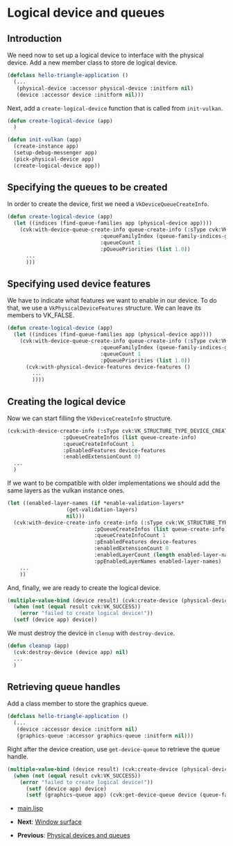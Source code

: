 
# Logical device and queues

## Introduction

We need now to set up a logical device to interface with the physical device. Add a new member class to store de logical device.

```lisp
(defclass hello-triangle-application ()
  (...
   (physical-device :accessor physical-device :initform nil)
   (device :accessor device :initform nil)))
```

Next, add a `create-logical-device` function that is called from `init-vulkan`.

```lisp
(defun create-logical-device (app)
  )

(defun init-vulkan (app)
  (create-instance app)
  (setup-debug-messenger app)
  (pick-physical-device app)
  (create-logical-device app))
```

## Specifying the queues to be created

In order to create the device, first we need a `VkDeviceQueueCreateInfo`.

```lisp
(defun create-logical-device (app)
  (let ((indices (find-queue-families app (physical-device app))))
    (cvk:with-device-queue-create-info queue-create-info (:sType cvk:VK_STRUCTURE_TYPE_DEVICE_QUEUE_CREATE_INFO
							  :queueFamilyIndex (queue-family-indices-graphics-family indices)
							  :queueCount 1
							  :pQueuePriorities (list 1.0))
      ...
      )))
```

## Specifying used device features

We have to indicate what features we want to enable in our device. To do that, we use a `VkPhysicalDeviceFeatures` structure. We can leave its members to VK_FALSE.

```lisp
(defun create-logical-device (app)
  (let ((indices (find-queue-families app (physical-device app))))
    (cvk:with-device-queue-create-info queue-create-info (:sType cvk:VK_STRUCTURE_TYPE_DEVICE_QUEUE_CREATE_INFO
							  :queueFamilyIndex (queue-family-indices-graphics-family indices)
							  :queueCount 1
							  :pQueuePriorities (list 1.0))
      (cvk:with-physical-device-features device-features ()
        ...
        ))))
```

## Creating the logical device

Now we can start filling the `VkDeviceCreateInfo` structure.

```lisp
(cvk:with-device-create-info (:sType cvk:VK_STRUCTURE_TYPE_DEVICE_CREATE_INFO
			      :pQueueCreateInfos (list queue-create-info)
			      :queueCreateInfoCount 1
			      :pEnabledFeatures device-features
			      :enabledExtensionCount 0)
  ...
  )
```

If we want to be compatible with older implementations we should add the same layers as the vulkan instance ones.

```lisp
(let ((enabled-layer-names (if *enable-validation-layers*
			       (get-validation-layers)
			       nil)))
  (cvk:with-device-create-info create-info (:sType cvk:VK_STRUCTURE_TYPE_DEVICE_CREATE_INFO
				            :pQueueCreateInfos (list queue-create-info)
				            :queueCreateInfoCount 1
				            :pEnabledFeatures device-features
				            :enabledExtensionCount 0
				            :enabledLayerCount (length enabled-layer-names)
				            :ppEnabledLayerNames enabled-layer-names)
    ...
    ))
```

And, finally, we are ready to create the logical device.

```lisp
(multiple-value-bind (device result) (cvk:create-device (physical-device app) create-info nil)
  (when (not (equal result cvk:VK_SUCCESS))
    (error "failed to create logical device!"))
  (setf (device app) device))
```

We must destroy the device in `clenup` with `destroy-device`.

```lisp
(defun cleanup (app)
  (cvk:destroy-device (device app) nil)
  ...
  )
```

## Retrieving queue handles

Add a class member to store the graphics queue.

```lisp
(defclass hello-triangle-application ()
  (...
   (device :accessor device :initform nil)
   (graphics-queue :accessor graphics-queue :initform nil)))
```

Right after the device creation, use `get-device-queue` to retrieve the queue handle.

```lisp
(multiple-value-bind (device result) (cvk:create-device (physical-device app) create-info nil)
  (when (not (equal result cvk:VK_SUCCESS))
    (error "failed to create logical device!"))
      (setf (device app) device)
      (setf (graphics-queue app) (cvk:get-device-queue device (queue-family-indices-graphics-family indices) 0)))
```

* [main.lisp](https://github.com/Hectarea1996/common-vulkan-guide/blob/main/code-guide/logical-device.lisp)

* **Next**: [Window surface](https://hectarea1996.github.io/common-vulkan/guide/window-surface.html)
* **Previous**: [Physical devices and queues](https://hectarea1996.github.io/common-vulkan/guide/physical-devices.html)